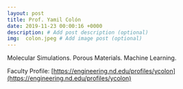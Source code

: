 ```yaml
---
layout: post
title: Prof. Yamil Colón
date: 2019-11-23 00:00:16 +0000
description: # Add post description (optional)
img:  colon.jpeg # Add image post (optional)
---
```

Molecular Simulations. Porous Materials. Machine Learning.
<!--more-->

Faculty Profile: [https://engineering.nd.edu/profiles/ycolon](https://engineering.nd.edu/profiles/ycolon)